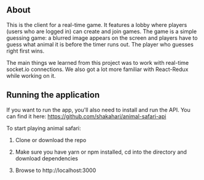 ## About

This is the client for a real-time game. It features a lobby where players (users who are logged in) can create and join games. The game is a simple guessing game: a blurred image appears on the screen and players have to guess what animal it is before the timer runs out. The player who guesses right first wins.

The main things we learned from this project was to work with real-time socket.io connections. We also got a lot more familiar with React-Redux while working on it.

## Running the application

If you want to run the app, you'll also need to install and run the API. You can find it here: https://github.com/shakahari/animal-safari-api

To start playing animal safari:

1. Clone or download the repo

2. Make sure you have yarn or npm installed, cd into the directory and download dependencies

3. Browse to http://localhost:3000
